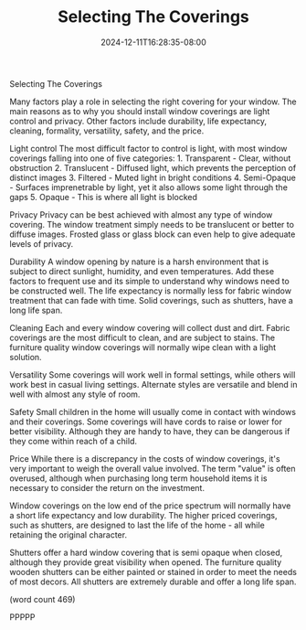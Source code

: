 ﻿---
title: "Selecting The Coverings"
date: 2024-12-11T16:28:35-08:00
description: "Mini Blinds or Wood Shutters Tips for Web Success"
featured_image: "/images/Mini Blinds or Wood Shutters.jpg"
tags: ["Mini Blinds or Wood Shutters"]
---

Selecting The Coverings

Many factors play a role in selecting the right
covering for your window.  The main reasons as to
why you should install window coverings are light
control and privacy.  Other factors include 
durability, life expectancy, cleaning, formality,
versatility, safety, and the price.

Light control
The most difficult factor to control is light, 
with most window coverings falling into one of
five categories:
	1.  Transparent - Clear, without obstruction
	2.  Translucent - Diffused light, which 
prevents the perception of distinct images
	3.  Filtered - Muted light in bright 
conditions
	4.  Semi-Opaque - Surfaces imprenetrable
by light, yet it also allows some light through
the gaps
	5.  Opaque - This is where all light is
blocked

Privacy
Privacy can be best achieved with almost any type
of window covering.  The window treatment simply
needs to be translucent or better to diffuse 
images.  Frosted glass or glass block can even 
help to give adequate levels of privacy.

Durability
A window opening by nature is a harsh environment
that is subject to direct sunlight, humidity, and
even temperatures.  Add these factors to frequent
use and its simple to understand why windows
need to be constructed well.  The life expectancy
is normally less for fabric window treatment
that can fade with time.  Solid coverings, such
as shutters, have a long life span.

Cleaning
Each and every window covering will collect dust
and dirt.  Fabric coverings are the most difficult
to clean, and are subject to stains.  The 
furniture quality window coverings will normally
wipe clean with a light solution.

Versatility
Some coverings will work well in formal settings,
while others will work best in casual living 
settings.  Alternate styles are versatile and
blend in well with almost any style of room.

Safety
Small children in the home will usually come in
contact with windows and their coverings.  Some
coverings will have cords to raise or lower
for better visibility.  Although they are handy
to have, they can be dangerous if they come
within reach of a child.

Price
While there is a discrepancy in the costs of
window coverings, it's very important to weigh
the overall value involved.  The term "value"
is often overused, although when purchasing 
long term household items it is necessary to
consider the return on the investment.

Window coverings on the low end of the price
spectrum will normally have a short life
expectancy and low durability.  The higher 
priced coverings, such as shutters, are designed
to last the life of the home - all while 
retaining the original character.

Shutters offer a hard window covering that is
semi opaque when closed, although they provide
great visibility when opened.  The furniture
quality wooden shutters can be either painted
or stained in order to meet the needs of most
decors.  All shutters are extremely durable
and offer a long life span.

(word count 469)

PPPPP
